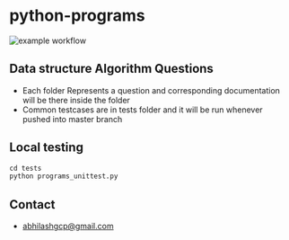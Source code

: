 # python-programs
![example workflow](https://github.com/abhilashgcp/python-programs/actions/workflows/test.yml/badge.svg)

## Data structure Algorithm Questions
- Each folder Represents a question and corresponding documentation will be there inside the folder
- Common testcases are in tests folder and it will be run whenever pushed into master branch

## Local testing
```python
cd tests
python programs_unittest.py
```


## Contact
- abhilashgcp@gmail.com